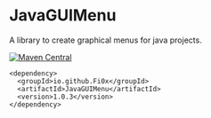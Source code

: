 # JavaGUIMenu
A library to create graphical menus for java projects.

[![Maven Central](https://maven-badges.herokuapp.com/maven-central/io.github.Fi0x/JavaGUIMenu/badge.svg)](https://maven-badges.herokuapp.com/maven-central/io.github.Fi0x/JavaGUIMenu/)
```
<dependency>
  <groupId>io.github.Fi0x</groupId>
  <artifactId>JavaGUIMenu</artifactId>
  <version>1.0.3</version>
</dependency>
```
